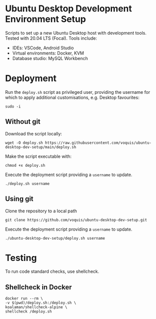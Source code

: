 Ubuntu Desktop Development Environment Setup
===
Scripts to set up a new Ubuntu Desktop host with development tools. Tested with 20.04 LTS (Focal).  Tools include:
- IDEs: VSCode, Android Studio
- Virtual environments: Docker, KVM
- Database studio: MySQL Workbench

# Deployment
Run the `deploy.sh` script as privileged user, providing the username for which to apply additional customisations, e.g. Desktop favourites:

```shell
sudo -i
```

## Without git
Download the script locally:
```shell
wget -O deploy.sh https://raw.githubusercontent.com/voquis/ubuntu-desktop-dev-setup/main/deploy.sh
```

Make the script executable with:
```shell
chmod +x deploy.sh
```

Execute the deployment script providing a `username` to update.
```shell
./deploy.sh username
```

## Using git
Clone the repository to a local path
```shell
git clone https://github.com/voquis/ubuntu-desktop-dev-setup.git
```

Execute the deployment script providing a `username` to update.
```shell
./ubuntu-desktop-dev-setup/deploy.sh username
```

# Testing
To run code standard checks, use shellcheck.
## Shellcheck in Docker
```
docker run --rm \
-v $(pwd)/deploy.sh:/deploy.sh \
koalaman/shellcheck-alpine \
shellcheck /deploy.sh
```
